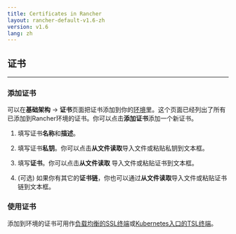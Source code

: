 ```yaml
---
title: Certificates in Rancher
layout: rancher-default-v1.6-zh
version: v1.6
lang: zh
---
```


## 证书
---

### 添加证书

可以在**基础架构** -> **证书**页面把证书添加到你的[环境]({{site.baseurl}}/rancher/{{page.version}}/{{page.lang}}/environments/)里。这个页面已经列出了所有已添加到Rancher环境的证书。你可以点击**添加证书**添加一个新证书。

1. 填写证书**名称**和**描述**。

2. 填写证书**私钥**。你可以点击**从文件读取**导入文件或粘贴私钥到文本框。

3. 填写**证书**。你可以点击**从文件读取** 导入文件或粘贴证书到文本框。

4. (可选) 如果你有其它的**证书链**，你也可以通过**从文件读取**导入文件或粘贴证书链到文本框。

### 使用证书

添加到环境的证书可用作[负载均衡的SSL终端]({{site.baseurl}}/rancher/{{page.version}}/{{page.lang}}/cattle/adding-load-balancers/#ssl会话终止)或[Kubernetes入口的TSL终端]({{site.baseurl}}/rancher/{{page.version}}/{{page.lang}}/kubernetes/ingress/#tls)。

